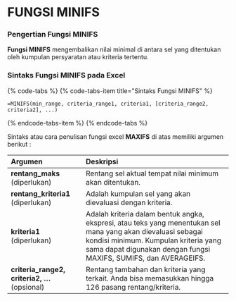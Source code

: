 # FUNGSI MINIFS

### Pengertian Fungsi **MINIFS**

**Fungsi MINIFS** mengembalikan nilai minimal di antara sel yang ditentukan oleh kumpulan persyaratan atau kriteria tertentu.

### Sintaks Fungsi **MINIFS**  pada Excel

{% code-tabs %}
{% code-tabs-item title="Sintaks Fungsi MINIFS" %}
```text
=MINIFS(min_range, criteria_range1, criteria1, [criteria_range2, criteria2], ...)
```
{% endcode-tabs-item %}
{% endcode-tabs %}

Sintaks atau cara penulisan fungsi excel **MAXIFS** di atas memiliki argumen berikut :

| **Argumen** | Deskripsi |
| :--- | :--- |
| **rentang\_maks**  \(diperlukan\) | Rentang sel aktual tempat nilai minimum akan ditentukan. |
| **rentang\_kriteria1** \(diperlukan\) | Adalah kumpulan sel yang akan dievaluasi dengan kriteria. |
| **kriteria1**  \(diperlukan\) | Adalah kriteria dalam bentuk angka, ekspresi, atau teks yang menentukan sel mana yang akan dievaluasi sebagai kondisi minimum. Kumpulan kriteria yang sama dapat digunakan dengan fungsi MAXIFS, SUMIFS, dan AVERAGEIFS. |
| **criteria\_range2,**  **criteria2, …**\(opsional\) | Rentang tambahan dan kriteria yang terkait. Anda bisa memasukkan hingga 126 pasang rentang/kriteria. |



